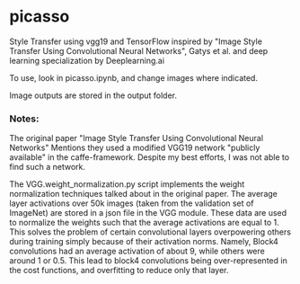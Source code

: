 # picasso #
Style Transfer using vgg19 and TensorFlow inspired by "Image Style Transfer Using Convolutional Neural Networks", Gatys et al. and deep learning specialization by Deeplearning.ai

To use, look in picasso.ipynb, and change images where indicated.

Image outputs are stored in the output folder. 

### Notes: ###

The original paper "Image Style Transfer Using Convolutional Neural Networks" Mentions they used a modified VGG19 network "publicly available" in the caffe-framework. Despite my best efforts, I was not able to find such a network.

The VGG.weight_normalization.py script implements the weight normalization techniques talked about in the original paper. The average layer activations over 50k images (taken from the validation set of ImageNet) are stored in a json file in the VGG module. These data are used to normalize the weights such that the average activations are equal to 1. This solves the problem of certain convolutional layers overpowering others during training simply because of their activation norms. Namely, Block4 convolutions had an average activation of about 9, while others were around 1 or 0.5. This lead to block4 convolutions being over-represented in the cost functions, and overfitting to reduce only that layer.

